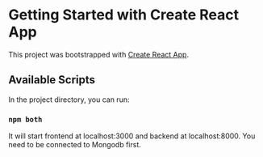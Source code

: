 # Getting Started with Create React App

This project was bootstrapped with [Create React App](https://github.com/facebook/create-react-app).

## Available Scripts

In the project directory, you can run:

### `npm both`

It will start frontend at localhost:3000 and backend at localhost:8000. You need to be connected to Mongodb first.
